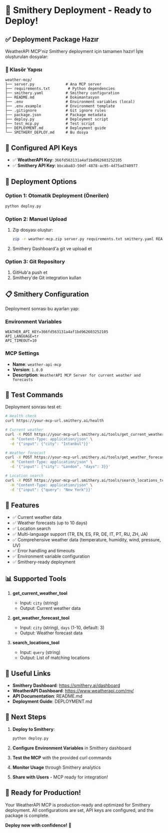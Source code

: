 # 🚀 Smithery Deployment - Ready to Deploy!

## ✅ Deployment Package Hazır

WeatherAPI MCP'niz Smithery deployment için tamamen hazır! İşte oluşturulan dosyalar:

### 📁 Klasör Yapısı
```
weather-mcp/
├── server.py              # Ana MCP server
├── requirements.txt        # Python dependencies
├── smithery.yaml          # Smithery configuration
├── README.md              # Dokümantasyon
├── .env                   # Environment variables (local)
├── .env.example           # Environment template
├── .gitignore             # Git ignore rules
├── package.json           # Package metadata
├── deploy.py              # Deployment script
├── test_mcp.py            # Test script
├── DEPLOYMENT.md          # Deployment guide
└── SMITHERY_DEPLOY.md     # Bu dosya
```

## 🔑 Configured API Keys

- ✅ **WeatherAPI Key**: `366fd563131a4af1bd962603252105`
- ✅ **Smithery API Key**: `bbcaba83-59df-4878-ac95-4d75ad740977`

## 🚀 Deployment Options

### Option 1: Otomatik Deployment (Önerilen)
```bash
python deploy.py
```

### Option 2: Manuel Upload
1. Zip dosyası oluştur:
   ```bash
   zip -r weather-mcp.zip server.py requirements.txt smithery.yaml README.md .env.example
   ```

2. Smithery Dashboard'a git ve upload et

### Option 3: Git Repository
1. GitHub'a push et
2. Smithery'de Git integration kullan

## 📋 Smithery Configuration

Deployment sonrası bu ayarları yap:

### Environment Variables
```
WEATHER_API_KEY=366fd563131a4af1bd962603252105
API_LANGUAGE=tr
API_TIMEOUT=10
```

### MCP Settings
- **Name**: `weather-api-mcp`
- **Version**: `1.0.0`
- **Description**: `WeatherAPI MCP Server for current weather and forecasts`

## 🧪 Test Commands

Deployment sonrası test et:

```bash
# Health check
curl https://your-mcp-url.smithery.ai/health

# Current weather
curl -X POST https://your-mcp-url.smithery.ai/tools/get_current_weather_tool/invoke \
  -H "Content-Type: application/json" \
  -d '{"input": {"city": "Istanbul"}}'

# Weather forecast
curl -X POST https://your-mcp-url.smithery.ai/tools/get_weather_forecast_tool/invoke \
  -H "Content-Type: application/json" \
  -d '{"input": {"city": "London", "days": 3}}'

# Location search
curl -X POST https://your-mcp-url.smithery.ai/tools/search_locations_tool/invoke \
  -H "Content-Type: application/json" \
  -d '{"input": {"query": "New York"}}'
```

## 🌟 Features

- ✅ Current weather data
- ✅ Weather forecasts (up to 10 days)
- ✅ Location search
- ✅ Multi-language support (TR, EN, ES, FR, DE, IT, PT, RU, ZH, JA)
- ✅ Comprehensive weather data (temperature, humidity, wind, pressure, UV)
- ✅ Error handling and timeouts
- ✅ Environment variable configuration
- ✅ Smithery-ready deployment

## 📊 Supported Tools

1. **get_current_weather_tool**
   - Input: `city` (string)
   - Output: Current weather data

2. **get_weather_forecast_tool**
   - Input: `city` (string), `days` (1-10, default: 3)
   - Output: Weather forecast data

3. **search_locations_tool**
   - Input: `query` (string)
   - Output: List of matching locations

## 🔗 Useful Links

- **Smithery Dashboard**: https://smithery.ai/dashboard
- **WeatherAPI Dashboard**: https://www.weatherapi.com/my/
- **API Documentation**: README.md
- **Deployment Guide**: DEPLOYMENT.md

## 🎯 Next Steps

1. **Deploy to Smithery**:
   ```bash
   python deploy.py
   ```

2. **Configure Environment Variables** in Smithery dashboard

3. **Test the MCP** with the provided curl commands

4. **Monitor Usage** through Smithery analytics

5. **Share with Users** - MCP ready for integration!

## 🎉 Ready for Production!

Your WeatherAPI MCP is production-ready and optimized for Smithery deployment. All configurations are set, API keys are configured, and the package is complete.

**Deploy now with confidence!** 🚀
